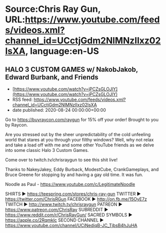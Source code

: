 # Source:Chris Ray Gun, URL:https://www.youtube.com/feeds/videos.xml?channel_id=UCctjGdm2NlMNzIlxz02IsXA, language:en-US

## HALO 3 CUSTOM GAMES w/ NakobJakob, Edward Burbank, and Friends
 - [https://www.youtube.com/watch?v=jPCZsGLOJlY](https://www.youtube.com/watch?v=jPCZsGLOJlY)
 - RSS feed: https://www.youtube.com/feeds/videos.xml?channel_id=UCctjGdm2NlMNzIlxz02IsXA
 - date published: 2020-08-24 00:00:00+00:00

Go to https://buyraycon.com/raygun for 15% off your order! Brought to you by Raycon.

Are you stressed out by the sheer unpredictability of the cold unfeeling world that stares at you through your filthy windows? Well, why not relax and take a load off with me and some other YouTube friends as we delve into some classic Halo 3 Custom Games.

Come over to twitch.tv/chrisraygun to see this shit live!

Thanks to NakeyJakey, Eddy Burback, ModestCube, CrankGameplays, and Bruce Greene for stopping by and having a gay old time. It was fun. 

Noodle as Paul - https://www.youtube.com/c/LegitimateNoodle

SHIRTS ► https://teespring.com/stores/chris-ray-gun
TWITTER ► https://twitter.com/ChrisRGun
FACEBOOK ► http://on.fb.me/15OyE7z
TWITCH ► http://www.twitch.tv/chrisraygun
PATREON ► https://www.patreon.com/ChrisRay
SUBREDDIT ► https://www.reddit.com/r/ChrisRayGun/
SACRED SYMBOLS  ► https://apple.co/2Rqmklc
SECOND CHANNEL ► https://www.youtube.com/channel/UCiNediqB-JC_TjbsB4hJuHA

